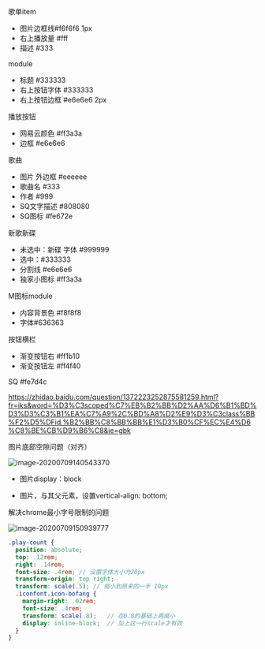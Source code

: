 歌单item

* 图片边框线#f6f6f6 1px
* 右上播放量 #fff 
* 描述 #333

module 

- 标题  #333333 
- 右上按钮字体 #333333 
- 右上按钮边框 #e6e6e6 2px

播放按钮

* 网易云颜色 #ff3a3a 
* 边框 #e6e6e6

歌曲

* 图片 外边框 #eeeeee
* 歌曲名 #333
* 作者 #999
* SQ文字描述 #808080 
* SQ图标 #fe672e

新歌新碟

* 未选中：新碟 字体 #999999
* 选中：#333333
* 分割线 #e6e6e6
* 独家小图标 #ff3a3a



M图标module

* 内容背景色 #f8f8f8
* 字体#636363



按钮横栏

* 渐变按钮右 #ff1b10
* 渐变按钮左 #ff4f40



SQ #fe7d4c







https://zhidao.baidu.com/question/1372223252875581259.html?fr=iks&word=%D3%C3scoped%C7%EB%B2%BB%D2%AA%D6%B1%BD%D3%D3%C3%B1%EA%C7%A9%2C%BD%A8%D2%E9%D3%C3class%BB%F2%D5%DFid.%B2%BB%C8%BB%BB%E1%D3%B0%CF%EC%E4%D6%C8%BE%CB%D9%B6%C8&ie=gbk







图片底部空隙问题（对齐）

![image-20200709140543370](D:\Uttues\front-end\demos\music-player-vue\record3.assets\image-20200709140543370.png)

* 图片display：block

* 图片，与其父元素，设置vertical-align: bottom;



解决chrome最小字号限制的问题

![image-20200709150939777](D:\Uttues\front-end\demos\music-player-vue\record3.assets\image-20200709150939777.png)

```scss
.play-count {
  position: absolute;
  top: .12rem;
  right: .14rem;
  font-size: .4rem; // 设置字体大小为20px
  transform-origin: top right;
  transform: scale(.5); // 缩小到原来的一半 10px
  .iconfont.icon-bofang {
    margin-right: .02rem;
    font-size: .4rem;
    transform: scale(.8);	// 在0.8的基础上再缩小
    display: inline-block;  // 加上这一行scale才有效
  }
}
```

